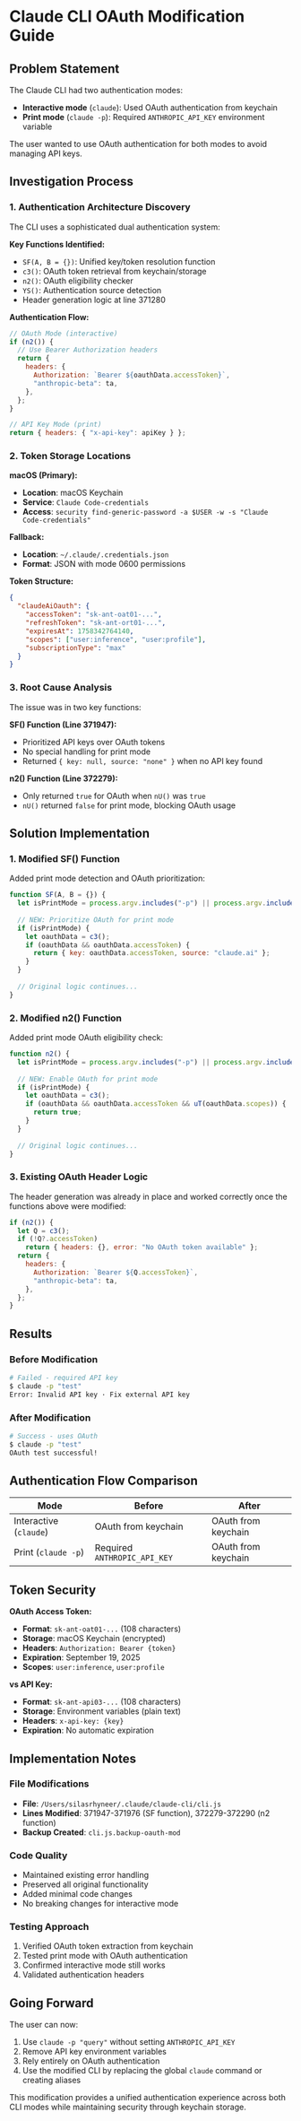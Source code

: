 # Claude CLI OAuth Modification Guide

## Problem Statement

The Claude CLI had two authentication modes:
- **Interactive mode** (`claude`): Used OAuth authentication from keychain
- **Print mode** (`claude -p`): Required `ANTHROPIC_API_KEY` environment variable

The user wanted to use OAuth authentication for both modes to avoid managing API keys.

## Investigation Process

### 1. Authentication Architecture Discovery

The CLI uses a sophisticated dual authentication system:

**Key Functions Identified:**
- `SF(A, B = {})`: Unified key/token resolution function
- `c3()`: OAuth token retrieval from keychain/storage
- `n2()`: OAuth eligibility checker
- `YS()`: Authentication source detection
- Header generation logic at line 371280

**Authentication Flow:**
```javascript
// OAuth Mode (interactive)
if (n2()) {
  // Use Bearer Authorization headers
  return {
    headers: {
      Authorization: `Bearer ${oauthData.accessToken}`,
      "anthropic-beta": ta,
    },
  };
}

// API Key Mode (print)
return { headers: { "x-api-key": apiKey } };
```

### 2. Token Storage Locations

**macOS (Primary):**
- **Location**: macOS Keychain 
- **Service**: `Claude Code-credentials`
- **Access**: `security find-generic-password -a $USER -w -s "Claude Code-credentials"`

**Fallback:**
- **Location**: `~/.claude/.credentials.json`
- **Format**: JSON with mode 0600 permissions

**Token Structure:**
```json
{
  "claudeAiOauth": {
    "accessToken": "sk-ant-oat01-...",
    "refreshToken": "sk-ant-ort01-...", 
    "expiresAt": 1758342764140,
    "scopes": ["user:inference", "user:profile"],
    "subscriptionType": "max"
  }
}
```

### 3. Root Cause Analysis

The issue was in two key functions:

**SF() Function (Line 371947):**
- Prioritized API keys over OAuth tokens
- No special handling for print mode
- Returned `{ key: null, source: "none" }` when no API key found

**n2() Function (Line 372279):**
- Only returned `true` for OAuth when `nU()` was `true`
- `nU()` returned `false` for print mode, blocking OAuth usage

## Solution Implementation

### 1. Modified SF() Function

Added print mode detection and OAuth prioritization:

```javascript
function SF(A, B = {}) {
  let isPrintMode = process.argv.includes("-p") || process.argv.includes("--print");
  
  // NEW: Prioritize OAuth for print mode
  if (isPrintMode) {
    let oauthData = c3();
    if (oauthData && oauthData.accessToken) {
      return { key: oauthData.accessToken, source: "claude.ai" };
    }
  }
  
  // Original logic continues...
}
```

### 2. Modified n2() Function

Added print mode OAuth eligibility check:

```javascript
function n2() {
  let isPrintMode = process.argv.includes("-p") || process.argv.includes("--print");
  
  // NEW: Enable OAuth for print mode
  if (isPrintMode) {
    let oauthData = c3();
    if (oauthData && oauthData.accessToken && uT(oauthData.scopes)) {
      return true;
    }
  }
  
  // Original logic continues...
}
```

### 3. Existing OAuth Header Logic

The header generation was already in place and worked correctly once the functions above were modified:

```javascript
if (n2()) {
  let Q = c3();
  if (!Q?.accessToken)
    return { headers: {}, error: "No OAuth token available" };
  return {
    headers: {
      Authorization: `Bearer ${Q.accessToken}`,
      "anthropic-beta": ta,
    },
  };
}
```

## Results

### Before Modification
```bash
# Failed - required API key
$ claude -p "test"
Error: Invalid API key · Fix external API key
```

### After Modification
```bash
# Success - uses OAuth
$ claude -p "test"
OAuth test successful!
```

## Authentication Flow Comparison

| Mode | Before | After |
|------|--------|--------|
| Interactive (`claude`) | OAuth from keychain | OAuth from keychain |
| Print (`claude -p`) | Required `ANTHROPIC_API_KEY` | OAuth from keychain |

## Token Security

**OAuth Access Token:**
- **Format**: `sk-ant-oat01-...` (108 characters)
- **Storage**: macOS Keychain (encrypted)
- **Headers**: `Authorization: Bearer {token}`
- **Expiration**: September 19, 2025
- **Scopes**: `user:inference`, `user:profile`

**vs API Key:**
- **Format**: `sk-ant-api03-...` (108 characters)  
- **Storage**: Environment variables (plain text)
- **Headers**: `x-api-key: {key}`
- **Expiration**: No automatic expiration

## Implementation Notes

### File Modifications
- **File**: `/Users/silasrhyneer/.claude/claude-cli/cli.js`
- **Lines Modified**: 371947-371976 (SF function), 372279-372290 (n2 function)
- **Backup Created**: `cli.js.backup-oauth-mod`

### Code Quality
- Maintained existing error handling
- Preserved all original functionality
- Added minimal code changes
- No breaking changes for interactive mode

### Testing Approach
1. Verified OAuth token extraction from keychain
2. Tested print mode with OAuth authentication
3. Confirmed interactive mode still works
4. Validated authentication headers

## Going Forward

The user can now:
1. Use `claude -p "query"` without setting `ANTHROPIC_API_KEY`
2. Remove API key environment variables
3. Rely entirely on OAuth authentication
4. Use the modified CLI by replacing the global `claude` command or creating aliases

This modification provides a unified authentication experience across both CLI modes while maintaining security through keychain storage.